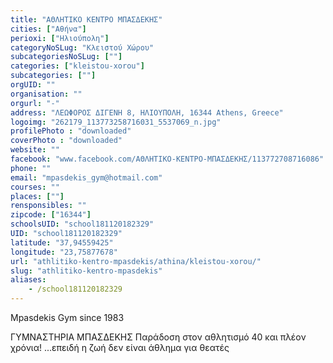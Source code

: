 ```yaml
---
title: "ΑΘΛΗΤΙΚΟ ΚΕΝΤΡΟ ΜΠΑΣΔΕΚΗΣ"
cities: ["Αθήνα"]
perioxi: ["Ηλιούπολη"]
categoryNoSLug: "Κλειστού Χώρου"
subcategoriesNoSLug: [""]
categories: ["kleistou-xorou"]
subcategories: [""]
orgUID: ""
organisation: ""
orgurl: "-"
address: "ΛΕΩΦΟΡΟΣ ΔΙΓΕΝΗ 8, ΗΛΙΟΥΠΟΛΗ, 16344 Athens, Greece"
logoimg: "262179_113773258716031_5537069_n.jpg"
profilePhoto : "downloaded"
coverPhoto : "downloaded"
website: ""
facebook: "www.facebook.com/ΑΘΛΗΤΙΚΟ-ΚΕΝΤΡΟ-ΜΠΑΣΔΕΚΗΣ/113772708716086"
phone: ""
email: "mpasdekis_gym@hotmail.com"
courses: ""
places: [""]
rensponsibles: ""
zipcode: ["16344"]
schoolsUID: "school181120182329"
UID: "school181120182329"
latitude: "37,94559425"
longitude: "23,75877678"
url: "athlitiko-kentro-mpasdekis/athina/kleistou-xorou/"
slug: "athlitiko-kentro-mpasdekis"
aliases:
    - /school181120182329
---
```



Mpasdekis Gym since 1983

ΓΥΜΝΑΣΤΗΡΙΑ ΜΠΑΣΔΕΚΗΣ Παράδοση στον αθλητισμό 40 και πλέον χρόνια! ...επειδή η ζωή δεν είναι άθλημα για θεατές